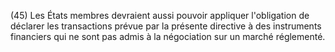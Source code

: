 (45) Les États membres devraient aussi pouvoir appliquer l'obligation de déclarer les transactions prévue par la présente directive à des instruments financiers qui ne sont pas admis à la négociation sur un marché réglementé.
